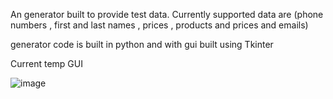 An generator built to provide test data. Currently supported data are (phone numbers , first and last names , prices , products and prices and emails)

generator code is built in python and with gui built using Tkinter 

Current temp GUI

![image](https://user-images.githubusercontent.com/93944055/213772568-26f4439a-5744-421d-a70e-19cd87f2ac38.png)

